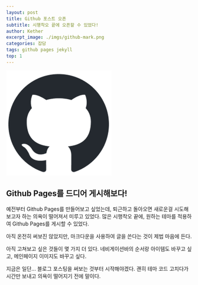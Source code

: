 ```yaml
---
layout: post
title: Github 포스트 오픈
subtitle: 시행착오 끝에 오픈할 수 있었다!
author: Kether
excerpt_image: ./imgs/github-mark.png
categories: 잡담
tags: github pages jekyll
top: 1
---
```


![banner](/imgs/github-mark.png)

## Github Pages를 드디어 게시해보다!
예전부터 Github Pages를 만들어보고 싶었는데, 퇴근하고 돌아오면 새로운걸 시도해보고자 하는 의욕이 떨어져서 미루고 있었다. 많은 시행착오 끝에, 원하는 테마를 적용하여 Github Pages를 게시할 수 있었다.

아직 온전히 써보진 않았지만, 마크다운을 사용하여 글을 쓴다는 것이 제법 마음에 든다.

아직 고쳐보고 싶은 것들이 몇 가지 더 있다. 네비게이션바의 순서랑 아이템도 바꾸고 싶고, 메인페이지 이미지도 바꾸고 싶다.

지금은 일단... 블로그 포스팅을 써보는 것부터 시작해야겠다. 괜히 테마 코드 고치다가 시간만 보내고 의욕이 떨어지기 전에 말이다.